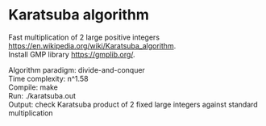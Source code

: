 # Karatsuba algorithm
Fast multiplication of 2 large positive integers https://en.wikipedia.org/wiki/Karatsuba_algorithm.  
Install GMP library https://gmplib.org/. 

Algorithm paradigm: divide-and-conquer  
Time complexity: n^1.58  
Compile: make  
Run: ./karatsuba.out  
Output: check Karatsuba product of 2 fixed large integers against standard multiplication
